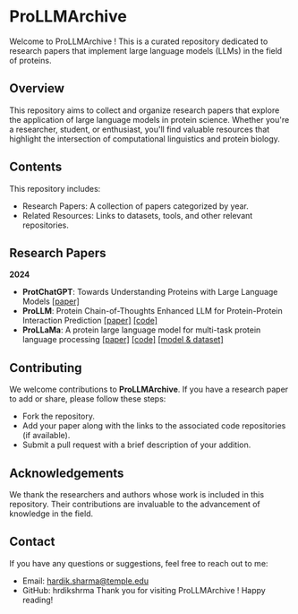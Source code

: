 
# ProLLMArchive

Welcome to ProLLMArchive ! This is a curated repository dedicated to research papers that implement large language models (LLMs) in the field of proteins.


## Overview
This repository aims to collect and organize research papers that explore the application of large language models in protein science. Whether you're a researcher, student, or enthusiast, you'll find valuable resources that highlight the intersection of computational linguistics and protein biology.

## Contents

This repository includes:
- Research Papers: A collection of papers categorized by year.
- Related Resources: Links to datasets, tools, and other relevant repositories.
## Research Papers

**2024**

 - **ProtChatGPT**: Towards Understanding Proteins with Large Language Models [[paper]](https://arxiv.org/abs/2402.09649)
 - **ProLLM**: Protein Chain-of-Thoughts Enhanced LLM for Protein-Protein Interaction Prediction [[paper]](https://www.biorxiv.org/content/10.1101/2024.04.18.590025v2.abstract) [[code]](https://github.com/MingyuJ666/ProLLM)
 - **ProLLaMa**: A protein large language model for multi-task protein language processing [[paper]](https://arxiv.org/abs/2402.16445) [[code]](https://github.com/PKU-YuanGroup/ProLLaMA) [[model & dataset]](https://huggingface.co/GreatCaptainNemo)


## Contributing

We welcome contributions to **ProLLMArchive**. If you have a research paper to add or share, please follow these steps:

- Fork the repository.
- Add your paper along with the links to the associated code repositories (if available).
- Submit a pull request with a brief description of your addition.


## Acknowledgements

We thank the researchers and authors whose work is included in this repository. Their contributions are invaluable to the advancement of knowledge in the field.
## Contact

If you have any questions or suggestions, feel free to reach out to me:
- Email: hardik.sharma@temple.edu
- GitHub: hrdikshrma
Thank you for visiting ProLLMArchive ! Happy reading!